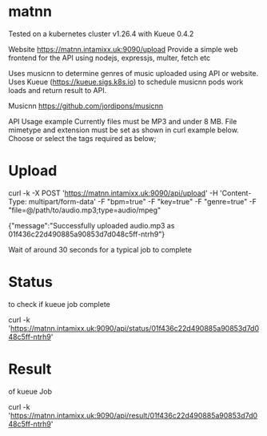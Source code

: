 # matnn
Tested on a kubernetes cluster v1.26.4 with Kueue 0.4.2

Website https://matnn.intamixx.uk:9090/upload
Provide a simple web frontend for the API using nodejs, expressjs, multer, fetch etc

Uses musicnn to determine genres of music uploaded using API or website.
Uses Kueue (https://kueue.sigs.k8s.io) to schedule musicnn pods work loads and return result to API.

Musicnn
https://github.com/jordipons/musicnn

API Usage example
Currently files must be MP3 and under 8 MB.  File mimetype and extension must be set as shown in curl example below.  Choose or select the tags required as below;

# Upload
curl -k -X POST 'https://matnn.intamixx.uk:9090/api/upload' -H 'Content-Type: multipart/form-data' -F "bpm=true" -F "key=true" -F "genre=true" -F  "file=@/path/to/audio.mp3;type=audio/mpeg"

{"message":"Successfully uploaded audio.mp3 as 01f436c22d490885a90853d7d048c5ff-ntrh9"}

Wait of around 30 seconds for a typical job to complete

# Status
to check if kueue job complete

curl -k 'https://matnn.intamixx.uk:9090/api/status/01f436c22d490885a90853d7d048c5ff-ntrh9' 

# Result
of kueue Job

curl -k 'https://matnn.intamixx.uk:9090/api/result/01f436c22d490885a90853d7d048c5ff-ntrh9'

